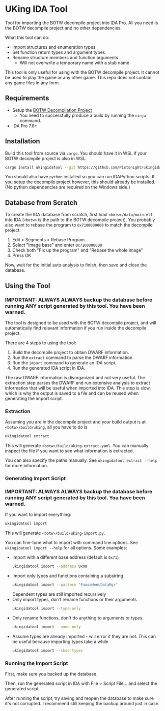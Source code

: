 # UKing IDA Tool
Tool for importing the BOTW decompile project into IDA Pro.
All you need is the BOTW decompile project and no other dependencies.

What this tool can do:
- Import structures and enumeration types
- Set function return types and argument types
- Rename structure members and function arguments
  - Will not overwrite a temporary name with a stub name

This tool is only useful for using with the BOTW decompile project.
It cannot be used to play the game or any other game. This repo does not
contain any game files in any form.

## Requirements
- Setup the [BOTW Decompilation Project](https://botw.link)
  - You need to successfully produce a build by running the `ninja` command.
- IDA Pro 7.6+

## Installation
Build this tool from source via `cargo`. You should have it in WSL if your BOTW
decompile project is also in WSL.
```bash
cargo install ukingidatool --git https://github.com/Pistonight/ukingidatool
```
You should also have `python` installed so you can run IDAPython scripts.
If you setup the decompile project however, this should already be installed.
(No python dependencies are required on the Windows side.)

## Database from Scratch
To create the IDA database from scratch, first load `<botw>/data/main.elf`
into IDA (`<botw>` is the path to the BOTW decompile project).
You probably also want to rebase the program to `0x7100000000` to match the
decompile project:

 1. Edit > Segments > Rebase Program...
 2. Select "Image base" and enter `0x7100000000`
 3. Check both "Fix up the program" and "Rebase the whole image"
 4. Press OK

Now, wait for the initial auto analysis to finish, then save and close the database.

## Using the Tool

### IMPORTANT: ALWAYS ALWAYS backup the database before running ANY script generated by this tool. You have been warned.

The tool is designed to be used with the BOTW decompile project,
and will automatically find relavant information if you run inside the decompile project.

There are 4 steps to using the tool:
1. Build the decompile project to obtain DWARF information.
2. Run the `extract` command to parse the DWARF information.
3. Run the `import` command to generate an IDA script.
4. Run the generated IDA script in IDA.

The raw DWARF information is disorganized and not very useful.
The extraction step parses the DWARF and run extensive analysis to
extract information that will be useful when imported into IDA.
This step is slow, which is why the output is saved to a file
and can be reused when generating the import script.

### Extraction
Assuming you are in the decompile project and your build output is at `<botw>/build/uking`,
all you have to do is
```bash
ukingidatool extract
```
This will generate `<botw>/build/uking-extract.yaml`. You can manually inspect
the file if you want to see what information is extracted.

You can also specify the paths manually. See `ukingidatool extract --help` for more information.

### Generating Import Script

### IMPORTANT: ALWAYS ALWAYS backup the database before running ANY script generated by this tool. You have been warned.

If you want to import everything:
```bash
ukingidatool import
```
This will generate `<botw>/build/uking-import.py`.

You can fine-tune what to import with command line options. 
See `ukingidatool import --help` for all options. Some examples:

- Import with a different base address (default is `0x71`)
  ```bash
  ukingidatool import --address 0x00
  ```
- Import only types and functions containing a substring
  ```bash
  ukingidatool import --pattern "PauseMenuDataMgr"
  ```
  Dependent types are still imported recursively
- Only import types, don't rename functions or their arguments
  ```bash
  ukingidatool import --type-only
  ```
- Only rename functions, don't do anything to arguments or types.
  ```bash
  ukingidatool import --name-only
  ```
- Assume types are already imported - will error if they are not.
  This can be useful because importing types take a while
  ```bash
  ukingidatool import --skip-types
  ```

### Running the Import Script

First, make sure you backed up the database.

Then, run the generated script in IDA with File > Script File... and select the generated script.

After running the script, try saving and reopen the database to make sure it's not corrupted.
I recommend still keeping the backup around just in case.


